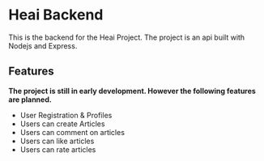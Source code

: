 # Heai Backend

This is the backend for the Heai Project. The project is an api built with Nodejs
and Express.

## Features

**The project is still in early development. However the following features are planned.**

- User Registration & Profiles
- Users can create Articles
- Users can comment on articles
- Users can like articles
- Users can rate articles
